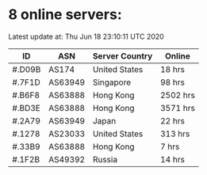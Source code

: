 # 8 online servers:

Latest update at: Thu Jun 18 23:10:11 UTC 2020

| ID | ASN | Server Country | Online |
| -- | --- | -------------- | ------ |
| #.D09B | AS174 | United States | 18 hrs |
| #.7F1D | AS63949 | Singapore | 98 hrs |
| #.B6F8 | AS63888 | Hong Kong | 2502 hrs |
| #.BD3E | AS63888 | Hong Kong | 3571 hrs |
| #.2A79 | AS63949 | Japan | 22 hrs |
| #.1278 | AS23033 | United States | 313 hrs |
| #.33B9 | AS63888 | Hong Kong | 7 hrs |
| #.1F2B | AS49392 | Russia | 14 hrs |

